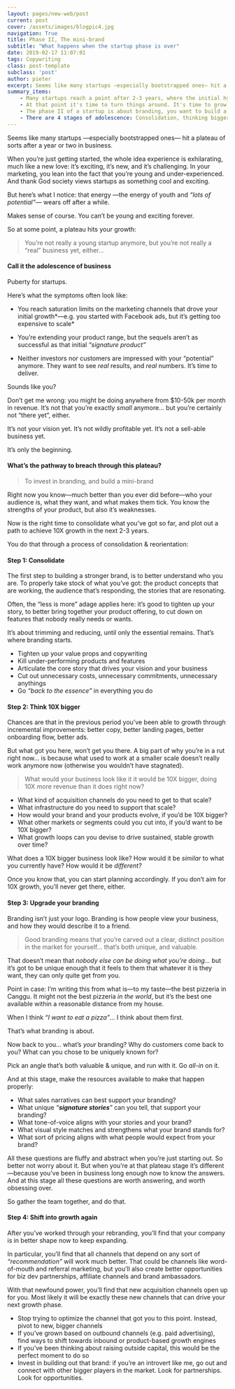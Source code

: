 ```yaml
---
layout: pages/new-web/post
current: post
cover: /assets/images/blogpic4.jpg
navigation: True
title: Phase II, The mini-brand
subtitle: "What happens when the startup phase is over"
date: 2019-02-17 11:07:01
tags: Copywriting
class: post-template
subclass: 'post'
author: pieter
excerpt: Seems like many startups —especially bootstrapped ones— hit a plateau of sorts after a year or two in business.
summary_items:
    - Many startups reach a point after 2-3 years, where the initial hype is starting to cool.
    - At that point it's time to turn things around. It's time to grow up.
    - The phase II of a startup is about branding, you want to build a mini-brand
    - There are 4 stages of adolescence: Consolidation, thinking bigger, brand upgrading, growth.
---
```


Seems like many startups —especially bootstrapped ones— hit a plateau of sorts after a year or two in business.

When you’re just getting started, the whole idea experience is exhilarating, much like a new love: it’s exciting, it’s new, and it’s challenging. In your marketing, you lean into the fact that you’re young and under-experienced. And thank God society views startups as something cool and exciting.

But here’s what I notice: that energy —the energy of youth and *“lots of potential”*— wears off after a while.

Makes sense of course. 
You can’t be young and exciting forever.

So at some point, a plateau hits your growth: 

<blockquote>You’re not really a young startup anymore, but you’re not really a “real” business yet, either...</blockquote>

#### **Call it the adolescence of business**

Puberty for startups.

Here’s what the symptoms often look like:


- You reach saturation limits on the marketing channels that drove your initial growth*—e.g. you started with Facebook ads, but it’s getting too expensive to scale*
  
- You’re extending your product range, but the sequels aren’t as successful as that initial *“signature product”*


- Neither investors nor customers are impressed with your “potential” anymore. They want to see *real* results, and *real* numbers. It’s time to deliver.

Sounds like you?

Don’t get me wrong: you might be doing anywhere from $10-50k per month in revenue. It’s not that you’re exactly *small* anymore… but you’re certainly not “there yet”, either.

It’s not your vision yet. 
It’s not wildly profitable yet. 
It’s not a sell-able business yet.

It’s only the beginning.  


#### **What’s the pathway to breach through this plateau?**

<blockquote>To invest in branding, and build a mini-brand</blockquote>

Right now you know—much better than you ever did before—who your audience is, what they want, and what makes them tick. You know the strengths of your product, but also it’s weaknesses.

Now is the right time to consolidate what you’ve got so far, and plot out a path to achieve 10X growth in the next 2-3 years.

You do that through a process of consolidation & reorientation:


#### **Step 1: Consolidate**

The first step to building a stronger brand, is to better understand who you are. To properly take stock of what you’ve got: the product concepts that are working, the audience that’s responding, the stories that are resonating.

Often, the “less is more” adage applies here: it’s good to tighten up your story, to better bring together your product offering, to cut down on features that nobody really needs or wants. 

It’s about trimming and reducing, until only the essential remains.
That’s where branding starts.

- Tighten up your value props and copywriting
- Kill under-performing products and features
- Articulate the core story that drives your vision and your business
- Cut out unnecessary costs, unnecessary commitments, unnecessary anythings
- Go *“back to the essence”* in everything you do


#### **Step 2: Think 10X bigger**

Chances are that in the previous period you’ve been able to growth through incremental improvements: better copy, better landing pages, better onboarding flow, better ads.

But what got you here, won’t get you there. 
A big part of why you’re in a rut right now… is because what used to work at a smaller scale doesn’t really work anymore now (otherwise you wouldn’t have stagnated).

<blockquote>What would your business look like it it would be 10X bigger, doing 10X more revenue than it does right now?</blockquote>

- What kind of acquisition channels do you need to get to that scale?
- What infrastructure do you need to support that scale?
- How would your brand and your products evolve, if you’d be 10X bigger?
- What other markets or segments could you cut into, if you’d want to be 10X bigger?
- What growth loops can you devise to drive sustained, stable growth over time?

What does a 10X bigger business look like? How would it be *similar* to what you currently have? 
How would it be *different?*

Once you know that, you can start planning accordingly. 
If you don’t aim for 10X growth, you’ll never get there, either.


#### **Step 3: Upgrade your branding**

Branding isn’t just your logo. Branding is how people view your business, and how they would describe it to a friend. 

<blockquote>Good branding means that you’re carved out a clear, distinct position in the market for yourself… that’s both unique, and valuable.</blockquote>

That doesn’t mean that *nobody else can be doing what you’re doing…* but it’s got to be unique enough that it feels to them that whatever it is they want, they can only quite get from you.

Point in case: I’m writing this from what is—to my taste—the best pizzeria in Canggu. It might not the best pizzeria *in the world*, but it’s the best one available within a reasonable distance from my house. 

When I think *“I want to eat a pizza”*… I think about them first. 

That’s what branding is about.

Now back to you… what’s *your* branding? Why do customers come back to you? What can you chose to be uniquely known for?

Pick an angle that’s both valuable & unique, and run with it. 
Go *all-in* on it.

And at this stage, make the resources available to make that happen properly:

- What sales narratives can best support your branding?
- What unique *“**signature stories**”* can you tell, that support your branding?
- What tone-of-voice aligns with your stories and your brand?
- What visual style matches and strengthens what your brand stands for?
- What sort of pricing aligns with what people would expect from your brand?

All these questions are fluffy and abstract when you’re just starting out. So better not worry about it. But when you’re at that plateau stage it’s different—because you’ve been in business long enough now to know the answers. And at this stage all these questions are worth answering, and worth obsessing over.

So gather the team together, and do that.


#### **Step 4: Shift into growth again**

After you’ve worked through your rebranding, you’ll find that your company is in better shape now to keep expanding. 

In particular, you’ll find that all channels that depend on any sort of *“recommendation”* will work much better. That could be channels like word-of-mouth and referral marketing, but you’ll also create better opportunities for biz dev partnerships, affiliate channels and brand ambassadors.

With that newfound power, you’ll find that new acquisition channels open up for you. Most likely it will be exactly these new channels that can drive your next growth phase. 

- Stop trying to optimize the channel that got you to this point. Instead, pivot to new, bigger channels
- If you’ve grown based on outbound channels (e.g. paid advertising), find ways to shift towards inbound or product-based growth engines
- If you’ve been thinking about raising outside capital, this would be the perfect moment to do so
- Invest in building out that brand: if you’re an introvert like me, go out and connect with other bigger players in the market. Look for partnerships. Look for opportunities. 


